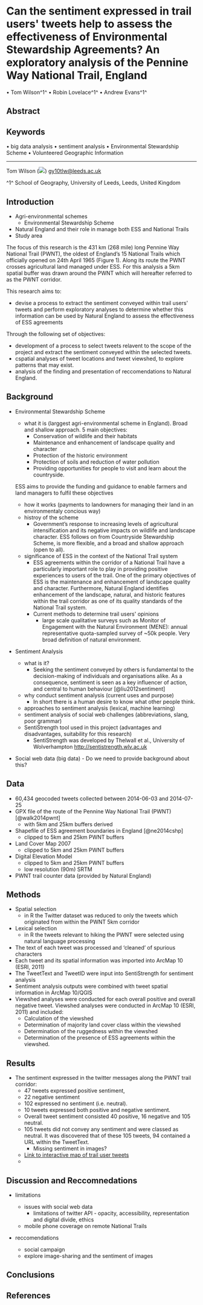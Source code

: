 # Can the sentiment expressed in trail users' tweets help to assess the effectiveness of Environmental Stewardship Agreements? An exploratory analysis of the Pennine Way National Trail, England
 &#8226; Tom Wilson^1^   &#8226; Robin Lovelace^1^   &#8226; Andrew Evans^1^  





## Abstract

## Keywords
&#8226; big data analysis &#8226; sentiment analysis &#8226; Environmental Stewardship Scheme &#8226; Volunteered Geographic Information

___

Tom Wilson (![](envelope.png)) gy10tlw@leeds.ac.uk

^1^ School of Geography, University of Leeds, Leeds, United Kingdom


## Introduction

* Agri-environmental schemes
    - Environmental Stewardship Scheme
* Natural England and their role in manage both ESS and National Trails
* Study area

The focus of this research is the 431 km (268 mile) long Pennine Way National Trail (PWNT), the oldest of England’s 15 National Trails which officially opened on 24th April 1965 (Figure 1). Along its route the PWNT crosses agricultural land managed under ESS. For this analysis a 5km spatial buffer was drawn around the PWNT which will hereafter referred to as the PWNT corridor.

This research aims to:

* devise a process to extract the sentiment conveyed within trail users' tweets and perform exploratory analyses to determine whether this information can be used by Natural England to assess the effectiveness of ESS agreements

Through the following set of objectives:

* development of a process to select tweets relavent to the scope of the project and extract the sentiment conveyed within the selected tweets.
* cspatial analyses of tweet locations and tweet viewshed, to explore patterns that may exist.
* analysis of the finding and presentation of reccomendations to Natural England.

## Background

* Environmental Stewardship Scheme
    - what it is (larggest agri-environmental scheme in England). Broad and shallow approach. 5 main objectives:
        - Conservation of wildlife and their habitats
        - Maintenance and enhancement of landscape quality and character
        - Protection of the historic environment
        - Protection of soils and reduction of water pollution
        - Providing opportunities for people to visit and learn about the countryside.
    
    ESS aims to provide the funding and guidance to enable farmers and land managers to fulfil these     objectives
    - how it works (payments to landowners for managing their land in an environmentaly concious way)
    - histroy of the scheme
        - Government’s response to increasing levels of agricultural intensification and its negative impacts on wildlife and landscape character. ESS follows on from Countryside Stewardship Scheme, is more flexible, and a broad and shallow approach (open to all).
    - significance of ESS in the context of the National Trail system
        - ESS agreements within the corridor of a National Trail have a particularly important role to play in providing positive experiences to users of the trail. One of the primary objectives of ESS is the maintenance and enhancement of landscape quality and character. Furthermore, Natural England identifies enhancement of the landscape, natural, and historic features within the trail corridor as one of its quality standards of the National Trail system.
        - Current methods to determine trail users' opinions
            - large scale qualitative surveys such as Monitor of Engagement with the Natural Environment (MENE): annual representative quota-sampled survey of ~50k people. Very broad definition of natural environment.


* Sentiment Analysis
    - what is it?
        - Seeking the sentiment conveyed by others is fundamental to the decision-making of individuals and organisations alike. As a consequence, sentiment is seen as a key influencer of action, and central to human behaviour [@liu2012sentiment]
    - why conduct sentiment analysis (current uses and purpose)
        - In short there is a human desire to know what other people think.
    - approaches to sentiment analysis (lexical, machine learning)
    - sentiment analysis of social web challenges (abbreviations, slang, poor grammar)
    - SentiStrength tool used in this project (advantages and disadvantages, suitability for this research)
        - SentiStrength was developed by Thelwall et al., University of Wolverhampton http://sentistrength.wlv.ac.uk
    
* Social web data (big data) - Do we need to provide background about this?


## Data

* 60,434 geocoded tweets collected between 2014-06-03 and 2014-07-25
* GPX file of the route of the Pennine Way National Trail (PWNT) [@walk2014pwnt]
    - with 5km and 25km buffers derived
* Shapefile of ESS agreement boundaries in England [@ne2014cshp]
    - clipped to 5km and 25km PWNT buffers
* Land Cover Map 2007
    - clipped to 5km and 25km PWNT buffers
* Digital Elevation Model
    - clipped to 5km and 25km PWNT buffers
    - low resolution (90m) SRTM
* PWNT trail counter data (provided by Natural England)


## Methods

* Spatial selection
    - in R the Twitter dataset was reduced to only the tweets which originated from within the PWNT 5km corridor
* Lexical selection 
    - in R the tweets relevant to hiking the PWNT were selected using natural language processing
* The text of each tweet was processed and ‘cleaned’ of spurious characters
* Each tweet and its spatial information was imported into ArcMap 10 (ESRI, 2011)
* The TweetText and TweetID were input into SentiStrength for sentiment analysis
* Sentiment analysis outputs were combined with tweet spatial information in ArcMap 10/QGIS
* Viewshed analyses were conducted for each overall positive and overall negative
tweet. Viewshed analyses were conducted in ArcMap 10 (ESRI, 2011) and included:
    - Calculation of the viewshed
    - Determination of majority land cover class within the viewshed
    - Determination of the ruggedness within the viewshed
    - Determination of the presence of ESS agreements within the viewshed.

## Results

* The sentiment expressed in the twitter messages along the PWNT trail corridor:
    - 47 tweets expressed positive sentiment, 
    - 22 negative sentiment
    - 102 expressed no sentiment (i.e. neutral). 
    - 10 tweets expressed both positive and negative sentiment. 
    - Overall tweet sentiment consisted 40 positive, 16 negative and 105 neutral.
    - 105 tweets did not convey any sentiment and were classed as neutral. It was discovered that of these 105 tweets, 94 contained a URL within the TweetText.
        - Missing sentiment in images?
    - [Link to interactive map of trail user tweets](http://tom-wilson.info.s3-website-us-west-2.amazonaws.com/PennineTweets.html)
    - 

## Discussion and Reccomnedations

* limitations
    - issues with social web data
        - limitations of twitter API - opacity, accessibility, representation and digital divide, ethics
    - mobile phone coverage on remote National Trails
    
* reccomendations
    - social campaign
    - explore image-sharing and the sentiment of images

## Conclusions

## References

